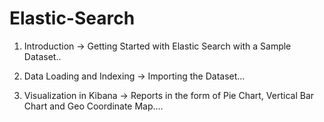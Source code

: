 # Elastic-Search

1) Introduction -> Getting Started with Elastic Search with a Sample Dataset..

2) Data Loading and Indexing -> Importing the Dataset...

3) Visualization in Kibana -> Reports in the form of Pie Chart, Vertical Bar Chart and Geo Coordinate Map....
